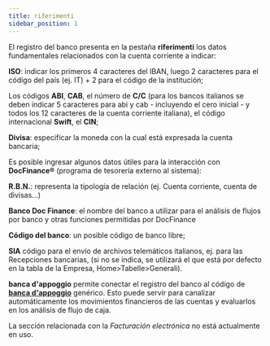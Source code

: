 ```yaml
---
title: riferimenti
sidebar_position: 1
---
```


El registro del banco presenta en la pestaña **riferimenti** los datos fundamentales relacionados con la cuenta corriente a indicar:

**ISO**: indicar los primeros 4 caracteres del IBAN, luego 2 caracteres para el código del país (ej. IT) + 2 para el código de la institución;  

Los códigos **ABI**, **CAB**, el número de **C/C** (para los bancos italianos se deben indicar 5 caracteres para abi y cab - incluyendo el cero inicial - y todos los 12 caracteres de la cuenta corriente italiana), el código internacional **Swift**, el **CIN**;  

**Divisa**: especificar la moneda con la cual está expresada la cuenta bancaria;  

Es posible ingresar algunos datos útiles para la interacción con **DocFinance®** (programa de tesorería externo al sistema):  

**R.B.N.**: representa la tipología de relación (ej. Cuenta corriente, cuenta de divisas...)  

**Banco Doc Finance**: el nombre del banco a utilizar para el análisis de flujos por banco y otras funciones permitidas por DocFinance  

**Código del banco**: un posible código de banco libre;  

**SIA** código para el envío de archivos telemáticos italianos, ej. para las Recepciones bancarias, (si no se indica, se utilizará el que está por defecto en la tabla de la Empresa, Home>Tabelle>Generali).  

**banca d'appoggio** permite conectar el registro del banco al código de [**banca d'appoggio**](/docs/configurations/tables/general-settings/reference-bank) genérico. Esto puede servir para canalizar automáticamente los movimientos financieros de las cuentas y evaluarlos en los análisis de flujo de caja.  

La sección relacionada con la *Facturación electrónica* no está actualmente en uso.